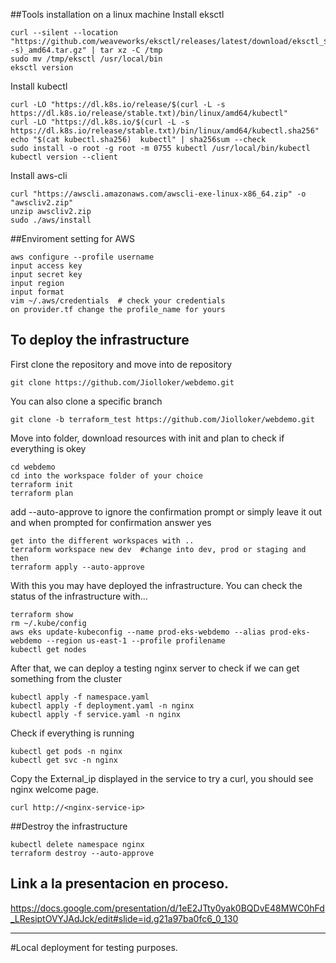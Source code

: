 ##Tools installation on a linux machine
Install eksctl
```
curl --silent --location "https://github.com/weaveworks/eksctl/releases/latest/download/eksctl_$(uname -s)_amd64.tar.gz" | tar xz -C /tmp
sudo mv /tmp/eksctl /usr/local/bin
eksctl version
```
Install kubectl
```
curl -LO "https://dl.k8s.io/release/$(curl -L -s https://dl.k8s.io/release/stable.txt)/bin/linux/amd64/kubectl"
curl -LO "https://dl.k8s.io/$(curl -L -s https://dl.k8s.io/release/stable.txt)/bin/linux/amd64/kubectl.sha256"
echo "$(cat kubectl.sha256)  kubectl" | sha256sum --check
sudo install -o root -g root -m 0755 kubectl /usr/local/bin/kubectl
kubectl version --client
```
Install aws-cli
```
curl "https://awscli.amazonaws.com/awscli-exe-linux-x86_64.zip" -o "awscliv2.zip"
unzip awscliv2.zip
sudo ./aws/install
```

##Enviroment setting for AWS
```
aws configure --profile username
input access key
input secret key
input region
input format
vim ~/.aws/credentials  # check your credentials
on provider.tf change the profile_name for yours
```


## To deploy the infrastructure
First clone the repository and move into de repository
```
git clone https://github.com/Jiolloker/webdemo.git
```
You can also clone a specific branch
```
git clone -b terraform_test https://github.com/Jiolloker/webdemo.git
```
Move into folder, download resources with init and plan to check if everything is okey
```
cd webdemo
cd into the workspace folder of your choice
terraform init
terraform plan
```
add --auto-approve to ignore the confirmation prompt or simply leave it out and when prompted for confirmation answer yes
```
get into the different workspaces with ..
terraform workspace new dev  #change into dev, prod or staging and then
terraform apply --auto-approve
```
With this you may have deployed the infrastructure. You can check the status of the infrastructure with...
```
terraform show
rm ~/.kube/config
aws eks update-kubeconfig --name prod-eks-webdemo --alias prod-eks-webdemo --region us-east-1 --profile profilename
kubectl get nodes
```
After that, we can deploy a testing nginx server to check if we can get something from the cluster
```
kubectl apply -f namespace.yaml
kubectl apply -f deployment.yaml -n nginx
kubectl apply -f service.yaml -n nginx
```
Check if everything is running
```
kubectl get pods -n nginx
kubectl get svc -n nginx
```
Copy the External_ip displayed in the service to try a curl, you should see nginx welcome page.
```
curl http://<nginx-service-ip>

```
##Destroy the infrastructure
```
kubectl delete namespace nginx
terraform destroy --auto-approve
```
## Link a la presentacion en proceso.
https://docs.google.com/presentation/d/1eE2JTty0yak0BQDvE48MWC0hFd_LResiptOVYJAdJck/edit#slide=id.g21a97ba0fc6_0_130






---  ---  ---  --- 
#Local deployment for testing purposes.

